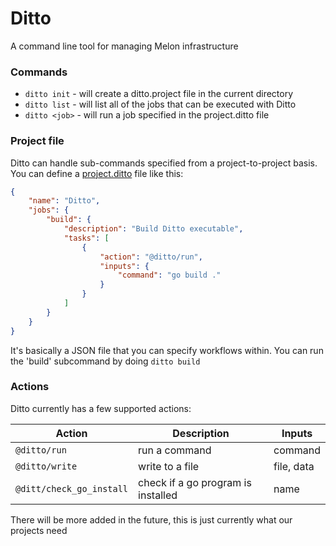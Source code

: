 # Ditto

A command line tool for managing Melon infrastructure

### Commands

- `ditto init` - will create a ditto.project file in the current directory
- `ditto list` - will list all of the jobs that can be executed with Ditto
- `ditto <job>` - will run a job specified in the project.ditto file

### Project file

Ditto can handle sub-commands specified from a project-to-project basis. You can define a [project.ditto](./project.ditto) file like this:
```JSON
{
    "name": "Ditto",
    "jobs": {
        "build": {
            "description": "Build Ditto executable",
            "tasks": [
                {
                    "action": "@ditto/run",
                    "inputs": {
                        "command": "go build ."
                    }
                }
            ]
        }
    }
}
```

It's basically a JSON file that you can specify workflows within. You can run the 'build' subcommand by doing `ditto build`

### Actions

Ditto currently has a few supported actions:

| Action | Description | Inputs |  
| - | - | - |
| `@ditto/run` | run a command | command
| `@ditto/write` | write to a file | file, data
| `@ditt/check_go_install` | check if a go program is installed | name

There will be more added in the future, this is just currently what our projects need
